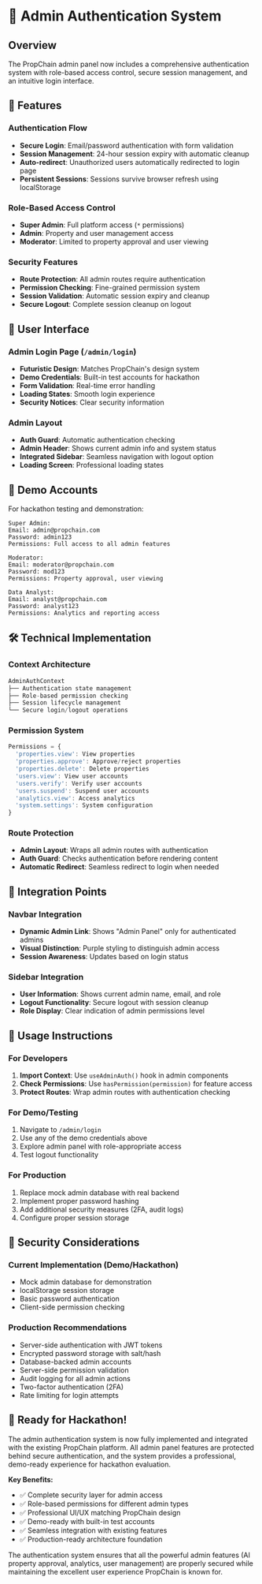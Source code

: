 # 🔐 Admin Authentication System

## Overview
The PropChain admin panel now includes a comprehensive authentication system with role-based access control, secure session management, and an intuitive login interface.

## 🚀 Features

### Authentication Flow
- **Secure Login**: Email/password authentication with form validation
- **Session Management**: 24-hour session expiry with automatic cleanup
- **Auto-redirect**: Unauthorized users automatically redirected to login page
- **Persistent Sessions**: Sessions survive browser refresh using localStorage

### Role-Based Access Control
- **Super Admin**: Full platform access (`*` permissions)
- **Admin**: Property and user management access
- **Moderator**: Limited to property approval and user viewing

### Security Features
- **Route Protection**: All admin routes require authentication
- **Permission Checking**: Fine-grained permission system
- **Session Validation**: Automatic session expiry and cleanup
- **Secure Logout**: Complete session cleanup on logout

## 📱 User Interface

### Admin Login Page (`/admin/login`)
- **Futuristic Design**: Matches PropChain's design system
- **Demo Credentials**: Built-in test accounts for hackathon
- **Form Validation**: Real-time error handling
- **Loading States**: Smooth login experience
- **Security Notices**: Clear security information

### Admin Layout
- **Auth Guard**: Automatic authentication checking
- **Admin Header**: Shows current admin info and system status
- **Integrated Sidebar**: Seamless navigation with logout option
- **Loading Screen**: Professional loading states

## 🔑 Demo Accounts

For hackathon testing and demonstration:

```
Super Admin:
Email: admin@propchain.com
Password: admin123
Permissions: Full access to all admin features

Moderator:
Email: moderator@propchain.com  
Password: mod123
Permissions: Property approval, user viewing

Data Analyst:
Email: analyst@propchain.com
Password: analyst123
Permissions: Analytics and reporting access
```

## 🛠 Technical Implementation

### Context Architecture
```typescript
AdminAuthContext
├── Authentication state management
├── Role-based permission checking
├── Session lifecycle management
└── Secure login/logout operations
```

### Permission System
```typescript
Permissions = {
  'properties.view': View properties
  'properties.approve': Approve/reject properties
  'properties.delete': Delete properties
  'users.view': View user accounts
  'users.verify': Verify user accounts
  'users.suspend': Suspend user accounts
  'analytics.view': Access analytics
  'system.settings': System configuration
}
```

### Route Protection
- **Admin Layout**: Wraps all admin routes with authentication
- **Auth Guard**: Checks authentication before rendering content
- **Automatic Redirect**: Seamless redirect to login when needed

## 🔄 Integration Points

### Navbar Integration
- **Dynamic Admin Link**: Shows "Admin Panel" only for authenticated admins
- **Visual Distinction**: Purple styling to distinguish admin access
- **Session Awareness**: Updates based on login status

### Sidebar Integration
- **User Information**: Shows current admin name, email, and role
- **Logout Functionality**: Secure logout with session cleanup
- **Role Display**: Clear indication of admin permissions level

## 🎯 Usage Instructions

### For Developers
1. **Import Context**: Use `useAdminAuth()` hook in admin components
2. **Check Permissions**: Use `hasPermission(permission)` for feature access
3. **Protect Routes**: Wrap admin routes with authentication checking

### For Demo/Testing
1. Navigate to `/admin/login`
2. Use any of the demo credentials above
3. Explore admin panel with role-appropriate access
4. Test logout functionality

### For Production
1. Replace mock admin database with real backend
2. Implement proper password hashing
3. Add additional security measures (2FA, audit logs)
4. Configure proper session storage

## 🔐 Security Considerations

### Current Implementation (Demo/Hackathon)
- Mock admin database for demonstration
- localStorage session storage
- Basic password authentication
- Client-side permission checking

### Production Recommendations
- Server-side authentication with JWT tokens
- Encrypted password storage with salt/hash
- Database-backed admin accounts
- Server-side permission validation
- Audit logging for all admin actions
- Two-factor authentication (2FA)
- Rate limiting for login attempts

## 🎉 Ready for Hackathon!

The admin authentication system is now fully implemented and integrated with the existing PropChain platform. All admin panel features are protected behind secure authentication, and the system provides a professional, demo-ready experience for hackathon evaluation.

**Key Benefits:**
- ✅ Complete security layer for admin access
- ✅ Role-based permissions for different admin types  
- ✅ Professional UI/UX matching PropChain design
- ✅ Demo-ready with built-in test accounts
- ✅ Seamless integration with existing features
- ✅ Production-ready architecture foundation

The authentication system ensures that all the powerful admin features (AI property approval, analytics, user management) are properly secured while maintaining the excellent user experience PropChain is known for.
